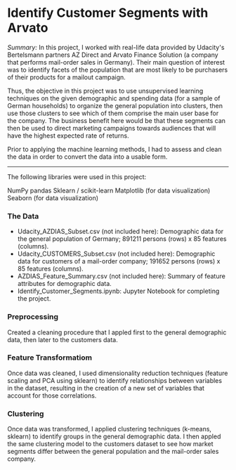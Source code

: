 # Identify Customer Segments with Arvato

*Summary:* In this project, I worked with real-life data provided by Udacity's Bertelsmann partners AZ Direct and Arvato Finance Solution (a company that performs mail-order sales in Germany).  Their main question of interest was to identify facets of the population that are most likely to be purchasers of their products for a mailout campaign. 

Thus, the objective in this project was to use unsupervised learning techniques on the given demographic and spending data (for a sample of German households) to organize the general population into clusters, then use those clusters to see which of them comprise the main user base for the company. The business benefit here would be that these segments can then be used to direct marketing campaigns towards audiences that will have the highest expected rate of returns.

Prior to applying the machine learning methods, I had to assess and clean the data in order to convert the data into a usable form.

---
The following libraries were used in this project:

NumPy
pandas
Sklearn / scikit-learn
Matplotlib (for data visualization)
Seaborn (for data visualization)

### The Data
* Udacity_AZDIAS_Subset.csv (not included here): Demographic data for the general population of Germany; 891211 persons (rows) x 85 features (columns).
* Udacity_CUSTOMERS_Subset.csv (not included here): Demographic data for customers of a mail-order company; 191652 persons (rows) x 85 features (columns).
* AZDIAS_Feature_Summary.csv (not included here): Summary of feature attributes for demographic data.
* Identify_Customer_Segments.ipynb: Jupyter Notebook for completing the project.

### Preprocessing
Created a cleaning procedure that I appled first to the general demographic data, then later to the customers data.

### Feature Transformatiom
Once data was cleaned, I used dimensionality reduction techniques (feature scaling and PCA using sklearn) to identify relationships between variables in the dataset, resulting in the creation of a new set of variables that account for those correlations.

### Clustering
Once data was transformed, I applied clustering techniques (k-means, sklearn) to identify groups in the general demographic data. I then appled the same clustering model to the customers dataset to see how market segments differ between the general population and the mail-order sales company. 